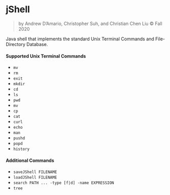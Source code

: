 # jShell

> by Andrew D’Amario, Christopher Suh, and Christian Chen Liu © Fall 2020

Java shell that implements the standard Unix Terminal Commands and File-Directory Database. 

#### Supported Unix Terminal Commands

- `mv`
- `rm`
- `exit`
- `mkdir`
- `cd`
- `ls`
- `pwd`
- `mv`
- `cp`
- `cat`
- `curl`
- `echo`
- `man`
- `pushd`
- `popd`
- `history`

#### Additional Commands
- `saveJShell FILENAME`
- `loadJShell FILENAME`
- `search PATH ... -type [f|d] -name EXPRESSION`
- `tree`
